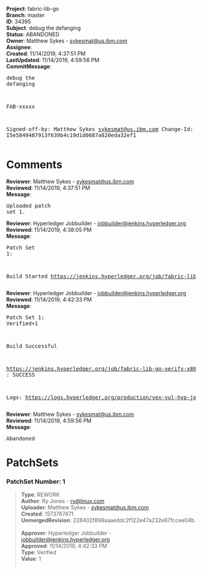 <strong>Project</strong>: fabric-lib-go<br><strong>Branch</strong>: master<br><strong>ID</strong>: 34395<br><strong>Subject</strong>: debug the defanging<br><strong>Status</strong>: ABANDONED<br><strong>Owner</strong>: Matthew Sykes - sykesmat@us.ibm.com<br><strong>Assignee</strong>:<br><strong>Created</strong>: 11/14/2019, 4:37:51 PM<br><strong>LastUpdated</strong>: 11/14/2019, 4:59:56 PM<br><strong>CommitMessage</strong>:<br><pre>debug the defanging

FAB-xxxxx

Signed-off-by: Matthew Sykes <sykesmat@us.ibm.com>
Change-Id: I5e5849487913f639b4c19d1d0687a820eda32ef1
</pre><h1>Comments</h1><strong>Reviewer</strong>: Matthew Sykes - sykesmat@us.ibm.com<br><strong>Reviewed</strong>: 11/14/2019, 4:37:51 PM<br><strong>Message</strong>: <pre>Uploaded patch set 1.</pre><strong>Reviewer</strong>: Hyperledger Jobbuilder - jobbuilder@jenkins.hyperledger.org<br><strong>Reviewed</strong>: 11/14/2019, 4:38:05 PM<br><strong>Message</strong>: <pre>Patch Set 1:

Build Started https://jenkins.hyperledger.org/job/fabric-lib-go-verify-x86_64/63/</pre><strong>Reviewer</strong>: Hyperledger Jobbuilder - jobbuilder@jenkins.hyperledger.org<br><strong>Reviewed</strong>: 11/14/2019, 4:42:33 PM<br><strong>Message</strong>: <pre>Patch Set 1: Verified+1

Build Successful 

https://jenkins.hyperledger.org/job/fabric-lib-go-verify-x86_64/63/ : SUCCESS

Logs: https://logs.hyperledger.org/production/vex-yul-hyp-jenkins-3/fabric-lib-go-verify-x86_64/63</pre><strong>Reviewer</strong>: Matthew Sykes - sykesmat@us.ibm.com<br><strong>Reviewed</strong>: 11/14/2019, 4:59:56 PM<br><strong>Message</strong>: <pre>Abandoned</pre><h1>PatchSets</h1><h3>PatchSet Number: 1</h3><blockquote><strong>Type</strong>: REWORK<br><strong>Author</strong>: Ry Jones - ry@linux.com<br><strong>Uploader</strong>: Matthew Sykes - sykesmat@us.ibm.com<br><strong>Created</strong>: 1573767471<br><strong>UnmergedRevision</strong>: 228402f898aaaeddc2f122e47a232e67fccee04b<br><br><strong>Approver</strong>: Hyperledger Jobbuilder - jobbuilder@jenkins.hyperledger.org<br><strong>Approved</strong>: 11/14/2019, 4:42:33 PM<br><strong>Type</strong>: Verified<br><strong>Value</strong>: 1<br><br></blockquote>